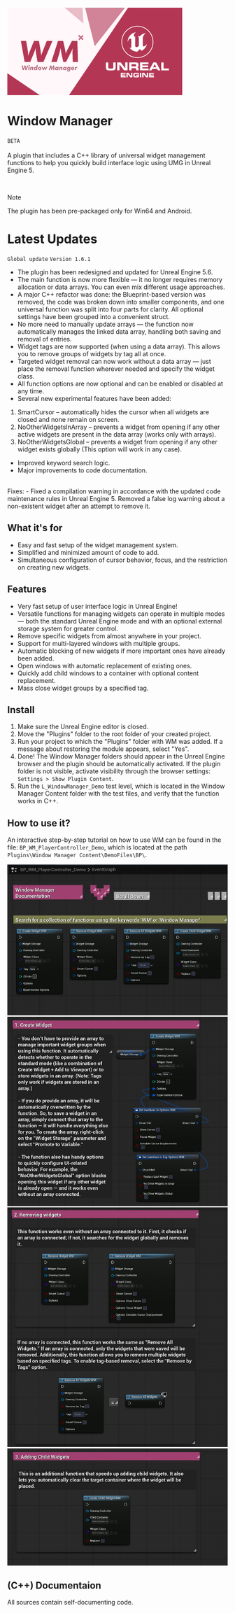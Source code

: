 ![Window Manager](./_Misc/Preview.png)

# Window Manager
`BETA`<br><br>
A plugin that includes a C++ library of universal widget management functions to help you quickly build interface logic using UMG in Unreal Engine 5.

<br>

> [!NOTE]
> The plugin has been pre-packaged only for Win64 and Android.

# Latest Updates
`Global update`
`Version 1.6.1`
- The plugin has been redesigned and updated for Unreal Engine 5.6.
- The main function is now more flexible — it no longer requires memory allocation or data arrays. You can even mix different usage approaches.
- A major C++ refactor was done: the Blueprint-based version was removed, the code was broken down into smaller components, and one universal function was split into four parts for clarity. All optional settings have been grouped into a convenient struct.
- No more need to manually update arrays — the function now automatically manages the linked data array, handling both saving and removal of entries.
- Widget tags are now supported (when using a data array). This allows you to remove groups of widgets by tag all at once.
- Targeted widget removal can now work without a data array — just place the removal function wherever needed and specify the widget class.
- All function options are now optional and can be enabled or disabled at any time.
- Several new experimental features have been added:
1. SmartCursor – automatically hides the cursor when all widgets are closed and none remain on screen.
2. NoOtherWidgetsInArray – prevents a widget from opening if any other active widgets are present in the data array (works only with arrays).
3. NoOtherWidgetsGlobal – prevents a widget from opening if any other widget exists globally (This option will work in any case).
- Improved keyword search logic.
- Major improvements to code documentation.
<br>
Fixes:
- Fixed a compilation warning in accordance with the updated code maintenance rules in Unreal Engine 5. Removed a false log warning about a non-existent widget after an attempt to remove it.

## What it's for
- Easy and fast setup of the widget management system.
- Simplified and minimized amount of code to add.
- Simultaneous configuration of cursor behavior, focus, and the restriction on creating new widgets.

## Features
- Very fast setup of user interface logic in Unreal Engine!
- Versatile functions for managing widgets can operate in multiple modes — both the standard Unreal Engine mode and with an optional external storage system for greater control.
- Remove specific widgets from almost anywhere in your project.
- Support for multi-layered windows with multiple groups.
- Automatic blocking of new widgets if more important ones have already been added.
- Open windows with automatic replacement of existing ones.
- Quickly add child windows to a container with optional content replacement.
- Mass close widget groups by a specified tag.

## Install
1. Make sure the Unreal Engine editor is closed.
2. Move the "Plugins" folder to the root folder of your created project.
3. Run your project to which the "Plugins" folder with WM was added. If a message about restoring the module appears, select "Yes".
4. Done! The Window Manager folders should appear in the Unreal Engine browser and the plugin should be automatically activated. If the plugin folder is not visible, activate visibility through the browser settings: `Settings > Show Plugin Content`.
5. Run the `L_WindowManager_Demo` test level, which is located in the Window Manager Content folder with the test files, and verify that the function works in C++.

## How to use it?
An interactive step-by-step tutorial on how to use WM can be found in the file: `BP_WM_PlayerController_Demo`, which is located at the path `Plugins\Window Manager Content\DemoFiles\BP\`.

![Window Manager](./_Misc/Tutorial/Tutorial_1.jpg)
![Window Manager](./_Misc/Tutorial/Tutorial_2.jpg)
![Window Manager](./_Misc/Tutorial/Tutorial_3.jpg)
![Window Manager](./_Misc/Tutorial/Tutorial_4.jpg)

## (C++) Documentaion
All sources contain self-documenting code.
